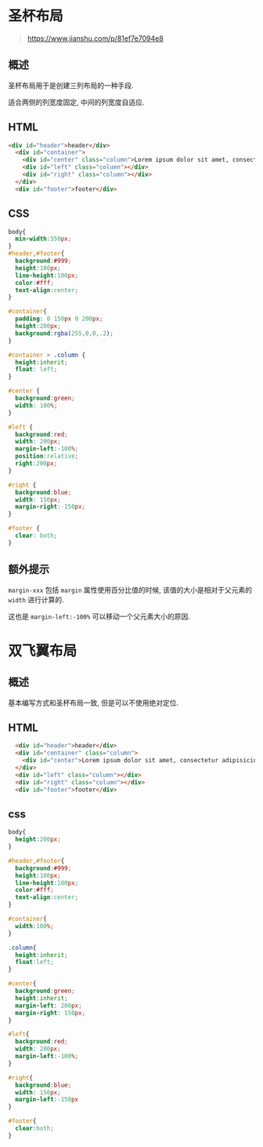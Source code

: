 # 圣杯布局

> https://www.jianshu.com/p/81ef7e7094e8

## 概述

圣杯布局用于是创建三列布局的一种手段.

适合两侧的列宽度固定, 中间的列宽度自适应.

## HTML

```html
<div id="header">header</div>
  <div id="container">
    <div id="center" class="column">Lorem ipsum dolor sit amet, consectetur adipisicing elit. Voluptate, rem modi ducimus neque. Soluta minus repellendus similique aliquam voluptates facilis vitae expedita reiciendis, sequi reprehenderit itaque, sint autem vel, voluptatem!</div>
    <div id="left" class="column"></div>
    <div id="right" class="column"></div>
  </div>
  <div id="footer">footer</div>
```

## CSS

```css
body{
  min-width:550px;
}
#header,#footer{
  background:#999;
  height:100px;
  line-height:100px;
  color:#fff;
  text-align:center;
}

#container{
  padding: 0 150px 0 200px;
  height:200px;
  background:rgba(255,0,0,.2);
}

#container > .column {
  height:inherit;
  float: left;
}

#center {
  background:green;
  width: 100%;
}

#left {
  background:red;
  width: 200px; 
  margin-left:-100%;
  position:relative;
  right:200px;
}

#right {
  background:blue;
  width: 150px; 
  margin-right:-150px;
}

#footer {
  clear: both;
}
```

## 额外提示

`margin-xxx` 包括 `margin` 属性使用百分比值的时候, 该值的大小是相对于父元素的 `width` 进行计算的.

这也是 `margin-left:-100%` 可以移动一个父元素大小的原因.

# 双飞翼布局

## 概述

基本编写方式和圣杯布局一致, 但是可以不使用绝对定位.

## HTML

```html
  <div id="header">header</div>
  <div id="container" class="column">
    <div id="center">Lorem ipsum dolor sit amet, consectetur adipisicing elit. Accusamus excepturi vel modi soluta mollitia? Porro dolor tempore assumenda aliquid cupiditate fuga suscipit adipisci ab officia, delectus cum, eum unde, cumque.</div>
  </div>
  <div id="left" class="column"></div>
  <div id="right" class="column"></div>
  <div id="footer">footer</div>
```

## css

```css
body{
  height:200px;
}

#header,#footer{
  background:#999;
  height:100px;
  line-height:100px;
  color:#fff;
  text-align:center;
}

#container{
  width:100%;
}

.column{
  height:inherit;
  float:left;
}

#center{
  background:green;
  height:inherit;
  margin-left: 200px;
  margin-right: 150px;
}

#left{
  background:red;
  width: 200px;
  margin-left:-100%;
}

#right{
  background:blue;
  width: 150px;
  margin-left:-150px
}

#footer{
  clear:both;
}

```





